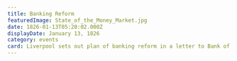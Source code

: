 ```yaml
---
title: Banking Reform
featuredImage: State_of_the_Money_Market.jpg
date: 1826-01-13T05:20:02.000Z
displayDate: January 13, 1826
category: events
card: Liverpool sets out plan of banking reform in a letter to Bank of England.
---
```

